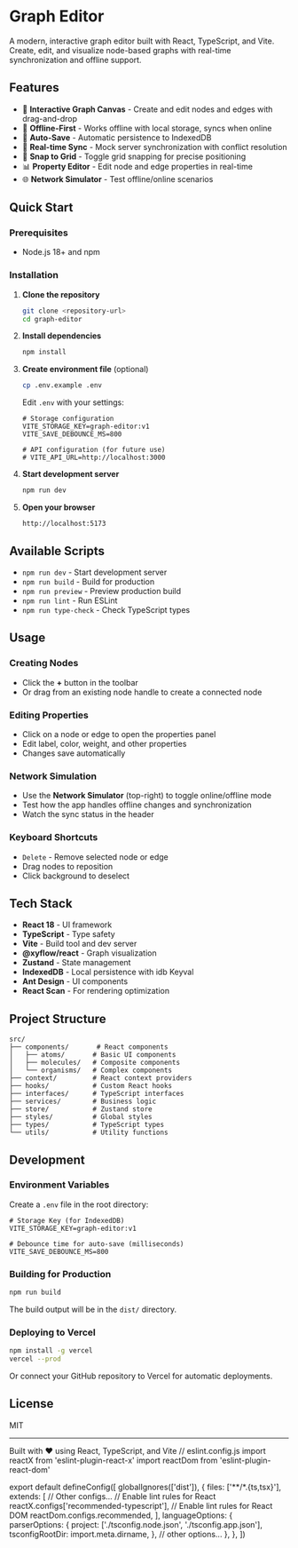 # Graph Editor

A modern, interactive graph editor built with React, TypeScript, and Vite. Create, edit, and visualize node-based graphs with real-time synchronization and offline support.

## Features

- 🎨 **Interactive Graph Canvas** - Create and edit nodes and edges with drag-and-drop
- 🔌 **Offline-First** - Works offline with local storage, syncs when online
- 💾 **Auto-Save** - Automatic persistence to IndexedDB
- 🔄 **Real-time Sync** - Mock server synchronization with conflict resolution
- 🎯 **Snap to Grid** - Toggle grid snapping for precise positioning
- 📊 **Property Editor** - Edit node and edge properties in real-time
- 🌐 **Network Simulator** - Test offline/online scenarios

## Quick Start

### Prerequisites

- Node.js 18+ and npm

### Installation

1. **Clone the repository**

   ```bash
   git clone <repository-url>
   cd graph-editor
   ```

2. **Install dependencies**

   ```bash
   npm install
   ```

3. **Create environment file** (optional)

   ```bash
   cp .env.example .env
   ```

   Edit `.env` with your settings:

   ```env
   # Storage configuration
   VITE_STORAGE_KEY=graph-editor:v1
   VITE_SAVE_DEBOUNCE_MS=800

   # API configuration (for future use)
   # VITE_API_URL=http://localhost:3000
   ```

4. **Start development server**

   ```bash
   npm run dev
   ```

5. **Open your browser**
   ```
   http://localhost:5173
   ```

## Available Scripts

- `npm run dev` - Start development server
- `npm run build` - Build for production
- `npm run preview` - Preview production build
- `npm run lint` - Run ESLint
- `npm run type-check` - Check TypeScript types

## Usage

### Creating Nodes

- Click the **+** button in the toolbar
- Or drag from an existing node handle to create a connected node

### Editing Properties

- Click on a node or edge to open the properties panel
- Edit label, color, weight, and other properties
- Changes save automatically

### Network Simulation

- Use the **Network Simulator** (top-right) to toggle online/offline mode
- Test how the app handles offline changes and synchronization
- Watch the sync status in the header

### Keyboard Shortcuts

- `Delete` - Remove selected node or edge
- Drag nodes to reposition
- Click background to deselect

## Tech Stack

- **React 18** - UI framework
- **TypeScript** - Type safety
- **Vite** - Build tool and dev server
- **@xyflow/react** - Graph visualization
- **Zustand** - State management
- **IndexedDB** - Local persistence with idb Keyval
- **Ant Design** - UI components
- **React Scan** - For rendering optimization

## Project Structure

```
src/
├── components/       # React components
│   ├── atoms/       # Basic UI components
│   ├── molecules/   # Composite components
│   └── organisms/   # Complex components
├── context/         # React context providers
├── hooks/           # Custom React hooks
├── interfaces/      # TypeScript interfaces
├── services/        # Business logic
├── store/           # Zustand store
├── styles/          # Global styles
├── types/           # TypeScript types
└── utils/           # Utility functions
```

## Development

### Environment Variables

Create a `.env` file in the root directory:

```env
# Storage Key (for IndexedDB)
VITE_STORAGE_KEY=graph-editor:v1

# Debounce time for auto-save (milliseconds)
VITE_SAVE_DEBOUNCE_MS=800
```

### Building for Production

```bash
npm run build
```

The build output will be in the `dist/` directory.

### Deploying to Vercel

```bash
npm install -g vercel
vercel --prod
```

Or connect your GitHub repository to Vercel for automatic deployments.

## License

MIT

---

Built with ❤️ using React, TypeScript, and Vite
// eslint.config.js
import reactX from 'eslint-plugin-react-x'
import reactDom from 'eslint-plugin-react-dom'

export default defineConfig([
globalIgnores(['dist']),
{
files: ['**/*.{ts,tsx}'],
extends: [
// Other configs...
// Enable lint rules for React
reactX.configs['recommended-typescript'],
// Enable lint rules for React DOM
reactDom.configs.recommended,
],
languageOptions: {
parserOptions: {
project: ['./tsconfig.node.json', './tsconfig.app.json'],
tsconfigRootDir: import.meta.dirname,
},
// other options...
},
},
])

```

```
